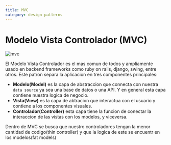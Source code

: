 ```yaml
---
title: MVC
category: design patterns
---
```

# Modelo Vista Controlador (MVC)

![mvc](https://user-images.githubusercontent.com/214138/31826728-78c93230-b57b-11e7-91b0-378d358cfb58.png)

El Modelo Vista Controlador es el mas comun de todos y ampliamente usado en backend frameworks como ruby on rails, django, swing, entre otros. Este patron separa la aplicacion en tres componentes principales:

- **Modelo(Model)** es la capa de abstraccion que connecta con nuestra `data source` ya sea una base de datos o una API. Y en general esta capa contiene nuestra logica de negocio.
- **Vista(View)** es la capa de abtracion que interactua con el usuario y contiene a los componentes visuales.
- **Controlador(Controller)** esta capa tiene la funcion de conectar la interaccion de las vistas con los modelos, y viceversa.

Dentro de MVC se busca que nuestro controladores tengan la menor cantidad de codigo(thin controller) y que la logica de este se encuentr en los modelos(fat models)
